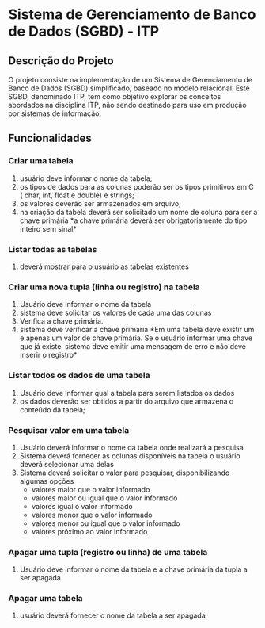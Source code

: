 # Sistema de Gerenciamento de Banco de Dados (SGBD) - ITP

## Descrição do Projeto

O projeto consiste na implementação de um Sistema de Gerenciamento de Banco de Dados (SGBD) simplificado, baseado no modelo relacional. Este SGBD, denominado ITP, tem como objetivo explorar os conceitos abordados na disciplina ITP, não sendo destinado para uso em produção por sistemas de informação.

## Funcionalidades

### Criar uma tabela

<ol>
    <li>usuário deve informar o nome da tabela;</li>
    <li>os tipos de dados para as colunas poderão ser os tipos primitivos em C ( char, int, float e double) e strings;
    </li>
    <li>os valores deverão ser armazenados em arquivo;</li>
    <li>na criação da tabela deverá ser solicitado um nome de coluna para ser a chave primária *a chave primária deverá ser obrigatoriamente do tipo inteiro sem sinal*
    </li>
</ol>

### Listar todas as tabelas

<ol>
    <li>deverá mostrar para o usuário as tabelas existentes
    </li> 
</ol>

### Criar uma nova tupla (linha ou registro) na tabela

<ol>
    <li>Usuário deve informar o nome da tabela</li>
    <li>sistema deve solicitar os valores de cada uma das colunas</li>
    <li>Verifica a chave primária.</li>
    <li>sistema deve verificar a chave primária *Em uma tabela deve existir um e apenas um valor de chave primária. Se o usuário informar uma chave que já existe, sistema deve emitir uma mensagem de erro e não deve inserir o registro*
</li> 
</ol>

### Listar todos os dados de uma tabela

<ol>
    <li>Usuário deve informar qual a tabela para serem listados os dados</li>
    <li>os dados deverão ser obtidos a partir do arquivo que armazena o conteúdo da tabela;</li>
</ol>

### Pesquisar valor em uma tabela

<ol>
    <li>Usuário deverá informar o nome da tabela onde realizará a pesquisa</li>
    <li>Sistema deverá fornecer as colunas disponíveis na tabela o usuário deverá selecionar uma delas</li>
    <li>Sistema deverá solicitar o valor para pesquisar, disponibilizando algumas opções
        <ul>
            <li>valores maior que o valor informado</li>
            <li>valores maior ou igual que o valor informado</li>
            <li>valores igual o valor informado</li>
            <li>valores menor que o valor informado</li>
            <li>valores menor ou igual que o valor informado</li>
            <li>valores próximo ao valor informado</li>
        </ul>
    </li>
</ol>


### Apagar uma tupla (registro ou linha) de uma tabela ###

<ol>
    <li>Usuário deve informar o nome da tabela e a chave primária da tupla a ser apagada</li>
</ol>

### Apagar uma tabela ###

<ol>
    <li>usuário deverá fornecer o nome da tabela a ser apagada</li>
</ol> 